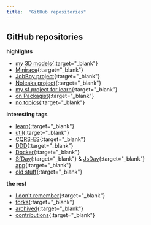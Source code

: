 ```yaml
---
title:  "GitHub repositories"
---
```


## GitHub repositories

**highlights**
- [my 3D models](https://github.com/danielsan80?utf8=%E2%9C%93&tab=repositories&q=topic%3A3dprint){:target="_blank"}
- [Minirace](https://github.com/danielsan80?utf8=%E2%9C%93&tab=repositories&q=topic%3Aminirace){:target="_blank"}
- [JobBoy project](https://github.com/danielsan80?utf8=%E2%9C%93&tab=repositories&q=topic%3Ajobboy){:target="_blank"}
- [Noleaks project](https://github.com/danielsan80?utf8=%E2%9C%93&tab=repositories&q=topic%3Anoleaks){:target="_blank"}
- [my sf project for learn](https://github.com/danielsan80?utf8=%E2%9C%93&tab=repositories&q=topic%3Asf4-){:target="_blank"}
- [on Packagist](https://github.com/danielsan80?utf8=%E2%9C%93&tab=repositories&q=topic%3Apackagist){:target="_blank"}
- [no topics](https://github.com/danielsan80?utf8=%E2%9C%93&tab=repositories&q=topics%3A0+archived%3Afalse){:target="_blank"}

**interesting tags**
- [learn](https://github.com/danielsan80?utf8=%E2%9C%93&tab=repositories&q=topic%3Alearn){:target="_blank"}
- [util](https://github.com/danielsan80?utf8=%E2%9C%93&tab=repositories&q=topic%3Autil){:target="_blank"}
- [CQRS-ES](https://github.com/danielsan80?utf8=%E2%9C%93&tab=repositories&q=topic%3Acqrs-es){:target="_blank"}
- [DDD](https://github.com/danielsan80?utf8=%E2%9C%93&tab=repositories&q=topic%3Addd){:target="_blank"}
- [Docker](https://github.com/danielsan80?utf8=%E2%9C%93&tab=repositories&q=topic%3Adocker){:target="_blank"}
- [SfDay](https://github.com/danielsan80?utf8=%E2%9C%93&tab=repositories&q=topic%3Asfday){:target="_blank"} &
  [JsDay](https://github.com/danielsan80?utf8=%E2%9C%93&tab=repositories&q=topic%3Ajsday){:target="_blank"}
  [app](https://github.com/danielsan80?utf8=%E2%9C%93&tab=repositories&q=topic%3Aapp){:target="_blank"}
- [old stuff](https://github.com/danielsan80?utf8=%E2%9C%93&tab=repositories&q=topic%3Aold+archived%3Afalse){:target="_blank"}

**the rest**
- [I don't remember](https://github.com/danielsan80?utf8=%E2%9C%93&tab=repositories&q=topic%3Aidontknow){:target="_blank"}
- [forks](https://github.com/danielsan80?utf8=%E2%9C%93&tab=repositories&q=fork%3Aonly+archived%3Afalse){:target="_blank"}
- [archived](https://github.com/danielsan80?utf8=%E2%9C%93&tab=repositories&q=archived%3Atrue){:target="_blank"}
- [contributions](https://github.com/danielsan80?utf8=%E2%9C%93&tab=repositories&q=topic%3Acontribution){:target="_blank"}

